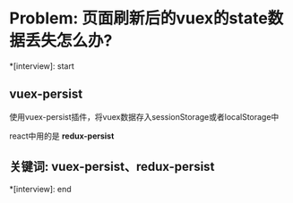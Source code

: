 # Problem: 页面刷新后的vuex的state数据丢失怎么办?

*[interview]: start
## vuex-persist
使用vuex-persist插件，将vuex数据存入sessionStorage或者localStorage中

react中用的是 **redux-persist**
## 关键词: vuex-persist、redux-persist
*[interview]: end
